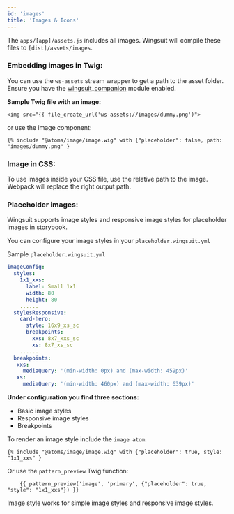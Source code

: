 ```yaml
---
id: 'images'
title: 'Images & Icons'
---
```


The `apps/[app]/assets.js` includes all images. Wingsuit will compile these files to `[dist]/assets/images`.

### Embedding images in Twig:
You can use the `ws-assets` stream wrapper to get a path to the asset folder. Ensure you have the [wingsuit_companion](https://www.drupal.org/project/wingsuit_companion) module enabled. 

<b>Sample Twig file with an image:</b>
```twig
<img src="{{ file_create_url('ws-assets://images/dummy.png')">
```

or use the image component:
```twig
{% include "@atoms/image/image.wig" with {"placeholder": false, path: "images/dummy.png" }
```
### Image in CSS:
To use images inside your CSS file, use the relative path to the image. Webpack will replace the right output path.  

### Placeholder images:
Wingsuit supports image styles and responsive image styles for placeholder images in storybook. 

You can configure your image styles in your `placeholder.wingsuit.yml`

Sample `placeholder.wingsuit.yml`
```yaml
imageConfig:
  styles:
    1x1_xxs:
      label: Small 1x1
      width: 80
      height: 80
    ......
  stylesResponsive:
    card-hero:
      style: 16x9_xs_sc
      breakpoints:
        xxs: 8x7_xxs_sc
        xs: 8x7_xs_sc
    ...... 
  breakpoints:
   xxs:
     mediaQuery: '(min-width: 0px) and (max-width: 459px)'
   xs:
     mediaQuery: '(min-width: 460px) and (max-width: 639px)'

```

<b>Under configuration you find three sections:</b>
* Basic image styles
* Responsive image styles
* Breakpoints

To render an image style include the `image atom`. 
```twig
{% include "@atoms/image/image.wig" with {"placeholder": true, style: "1x1_xxs" }
```

Or use the `pattern_preview` Twig function:
```twig
    {{ pattern_preview('image', 'primary', {"placeholder": true, "style": "1x1_xxs"}) }}
```
Image style works for simple image styles and responsive image styles.
